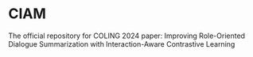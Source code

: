 # CIAM
The official repository for COLING 2024 paper: Improving Role-Oriented Dialogue Summarization with Interaction-Aware Contrastive Learning
